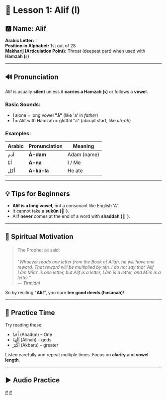 # 📘 Lesson 1: Alif (ا)

## 🅰️ Name: **Alif**

**Arabic Letter:** ا  
**Position in Alphabet:** 1st out of 28  
**Makharij (Articulation Point):** Throat (deepest part) when used with **Hamzah (ء)**

---

## 🔊 Pronunciation

Alif is usually **silent** unless it **carries a Hamzah (ء)** or follows a **vowel**.

### Basic Sounds:

- **ا** alone = long vowel **"ā"** (like 'a' in _father_)
- **أ** = Alif with Hamzah = glottal "a" (abrupt start, like _uh-oh_)

### Examples:

| Arabic | Pronunciation | Meaning     |
| ------ | ------------- | ----------- |
| آدم    | **Ā-dam**     | Adam (name) |
| أنَا   | **A-na**      | I / Me      |
| أكل    | **A-ka-la**   | He ate      |

---

## 💡 Tips for Beginners

- **Alif is a long vowel**, not a consonant like English 'A'.
- It cannot take a **sukūn ( ْ )**.
- Alif **never** comes at the end of a word with **shaddah ( ّ )**.

---

## 🏅 Spiritual Motivation

> The Prophet ﷺ said:
>
> "_Whoever reads one letter from the Book of Allah, he will have one reward. That reward will be multiplied by ten. I do not say that 'Alif Lām Mīm' is one letter, but Alif is a letter, Lām is a letter, and Mīm is a letter._"  
> — _Tirmidhi_

So by reciting "**Alif**", you earn **ten good deeds (hasanah)**!

---

## 🧠 Practice Time

Try reading these:

- أَحَدٌ (Ahadun) – One
- آلُهَةٌ (Ālihah) – gods
- أَكْبَرُ (Akbaru) – greater

Listen carefully and repeat multiple times. Focus on **clarity** and **vowel length**.

---

## ▶️ Audio Practice

[#](assets/audios/arabic/man/1.mp3) [#](assets/audios/arabic/woman/1.mp3)
